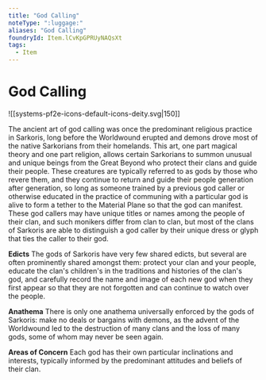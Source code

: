 ```yaml
---
title: "God Calling"
noteType: ":luggage:"
aliases: "God Calling"
foundryId: Item.lCvKpGPRUyNAQsXt
tags:
  - Item
---
```


# God Calling
![[systems-pf2e-icons-default-icons-deity.svg|150]]

The ancient art of god calling was once the predominant religious practice in Sarkoris, long before the Worldwound erupted and demons drove most of the native Sarkorians from their homelands. This art, one part magical theory and one part religion, allows certain Sarkorians to summon unusual and unique beings from the Great Beyond who protect their clans and guide their people. These creatures are typically referred to as gods by those who revere them, and they continue to return and guide their people generation after generation, so long as someone trained by a previous god caller or otherwise educated in the practice of communing with a particular god is alive to form a tether to the Material Plane so that the god can manifest. These god callers may have unique titles or names among the people of their clan, and such monikers differ from clan to clan, but most of the clans of Sarkoris are able to distinguish a god caller by their unique dress or glyph that ties the caller to their god.

**Edicts** The gods of Sarkoris have very few shared edicts, but several are often prominently shared amongst them: protect your clan and your people, educate the clan's children's in the traditions and histories of the clan's god, and carefully record the name and image of each new god when they first appear so that they are not forgotten and can continue to watch over the people.

**Anathema** There is only one anathema universally enforced by the gods of Sarkoris: make no deals or bargains with demons, as the advent of the Worldwound led to the destruction of many clans and the loss of many gods, some of whom may never be seen again.

**Areas of Concern** Each god has their own particular inclinations and interests, typically informed by the predominant attitudes and beliefs of their clan.
